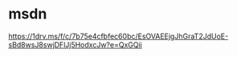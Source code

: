 # msdn
https://1drv.ms/f/c/7b75e4cfbfec60bc/EsOVAEEjgJhGraT2JdUoE-sBd8wsJ8swjDFlJj5HodxcJw?e=QxGQii
